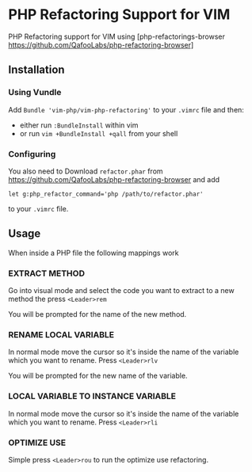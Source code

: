 PHP Refactoring Support for VIM
===============================

PHP Refactoring support for VIM using [php-refactorings-browser https://github.com/QafooLabs/php-refactoring-browser]

Installation
------------

### Using Vundle
Add `Bundle 'vim-php/vim-php-refactoring'` to your `.vimrc` file and then:
* either run `:BundleInstall` within vim
* or run `vim +BundleInstall +qall` from your shell

### Configuring

You also need to Download `refactor.phar` from
https://github.com/QafooLabs/php-refactoring-browser and add

`let g:php_refactor_command='php /path/to/refactor.phar'`

to your `.vimrc` file.

Usage
-----

When inside a PHP file the following mappings work

### EXTRACT METHOD
Go into visual mode and select the code you want to extract to a new
method the press `<Leader>rem`

You will be prompted for the name of the new method.

### RENAME LOCAL VARIABLE
In normal mode move the cursor so it's inside the name of the variable
which you want to rename. Press `<Leader>rlv`

You will be prompted for the new name of the variable.

### LOCAL VARIABLE TO INSTANCE VARIABLE
In normal mode move the cursor so it's inside the name of the variable
which you want to rename. Press `<Leader>rli`

### OPTIMIZE USE
Simple press `<Leader>rou` to run the optimize use refactoring.
